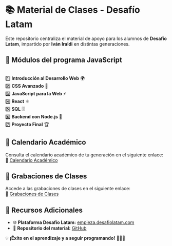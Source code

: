 # 📚 Material de Clases - Desafío Latam

Este repositorio centraliza el material de apoyo para los alumnos de **Desafío Latam**, impartido por **Iván Iraldi** en distintas generaciones.

## 📌 Módulos del programa JavaScript

<br>1️⃣ **Introducción al Desarrollo Web** 🌍
<br>2️⃣ **CSS Avanzado** 🎨
<br>3️⃣ **JavaScript para la Web** ⚡
<br>4️⃣ **React** ⚛️
<br>5️⃣ **SQL** 🗄️
<br>6️⃣ **Backend con Node.js** 🚀
<br>7️⃣ **Proyecto Final** 🏆

## 📅 Calendario Académico
Consulta el calendario académico de tu generación en el siguiente enlace:  
📆 [Calendario Académico](https://drive.google.com/file/d/11nH8uERdyzbZCtxyANl5N0749uMh9Vju/view?usp=drive_link)

## 🎥 Grabaciones de Clases
Accede a las grabaciones de clases en el siguiente enlace:  
📂 [Grabaciones de Clases](https://drive.google.com/drive/folders/1hMlQJ02ufkCyiqx2helBr9klc-wi-mvI?usp=drive_link)

## 🚀 Recursos Adicionales
- 🌐 **Plataforma Desafío Latam:** [empieza.desafiolatam.com](https://empieza.desafiolatam.com/)
- 📂 **Repositorio del material:** [GitHub](https://github.com/ivaniraldi/DesafioLatam)

💡 **¡Éxito en el aprendizaje y a seguir programando!** 👨‍💻🔥

